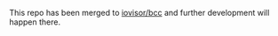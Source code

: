 This repo has been merged to [iovisor/bcc](https://github.com/iovisor/bcc/tree/master/src/lua#luajit-bpf-compiler) and further development will happen there.
